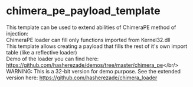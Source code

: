 # chimera_pe_payload_template
This template can be used to extend abilities of ChimeraPE method of injection:<br/>
ChimeraPE loader can fill only functions imported from Kernel32.dll</br>
This template allows creating a payload that fills the rest of it's own import table (like a reflective loader)<br/>
Demo of the loader you can find here: https://github.com/hasherezade/demos/tree/master/chimera_pe</br/>
WARNING: This is a 32-bit version for demo purpose. See the extended version here: https://github.com/hasherezade/chimera_loader
